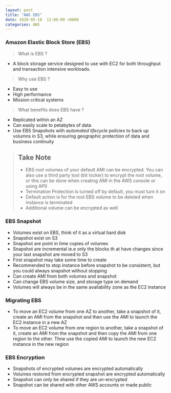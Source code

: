 ```yaml
---
layout: post
title: "AWS EBS"
date: 2020-05-18  12:00:00 +0800
categories: AWS
---
```


### Amazon Elastic Block Store (EBS)

> What is EBS ?

- A block storage service designed to use with EC2 for both throughput and transaction intensive workloads.

> Why use EBS ?

- Easy to use
- High performance
- Mission critical systems

> What benefits does EBS have ?

- Replicated within an AZ
- Can easily scale to petabytes of data
- Use EBS Snapshots with *automated lifecycle policies* to back up volumns in S3, while ensuring geographic protection of data and business continuity

> ## Take Note
> - EBS root volumes of your default AMI can be encrypted. You can also use a third party tool (bit locker) to encrypt the root volume, or this can be done when creating AMI in the AWS console or using API)
> - Termination Protection is turned off by default, you must turn it on
> - Default action is for the root EBS volume to be deleted when instance is terminated
> - Additional volume can be encrypted as well

### EBS Snapshot
- Volumes exist on EBS, think of it as a virtual hard disk
- Snapshot exist on S3
- Snapshot are point in time copies of volumes
- Snapshot are incremental ie.e only the blocks th at have changes since your last snapshot are moved to S3
- First snapshot may take some time to create
- Recommended to stop instance before snapshot to be consistent, but you could always snapshot without stopping
- Can create AMI from both volumes and snapshot
- Can change EBS volume size, and storage type on demand
- Volumes will always be in the same availability zone as the EC2 instance

### Migrating EBS
- To move an EC2 volume from one AZ to another, take a snapshot of it, create an AMI from the snapshot and then use the AMI to launch the EC2 instance in a new AZ
- To move an EC2 volume from one region to another, take a snapshot of it, create an AMI from the snapshot and then copy the AMI from one region to the other. Thne use the copied AMI to launch the new EC2 instance in the new region

### EBS Encryption
- Snapshots of encrypted volumes are encrypted automatically
- Volumes restored from encrypted snapshot are encrypted automatically
- Snapshot can only be shared if they are un-encrypted
- Snapshot can be shared with other AWS accounts or made public